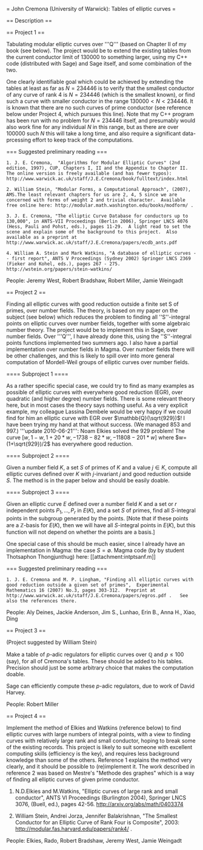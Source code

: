 = John Cremona (University of Warwick): Tables of elliptic curves =

== Description ==

== Project 1 ==

Tabulating modular elliptic curves over '''Q''' (based on  Chapter II of my book (see below).  The project would be to extend the existing tables from the current conductor limit of $130000$ to something larger, using my C++ code (distributed with Sage) and Sage itself, and some combination of the two.  

One clearly identifiable goal which could be achieved by extending the tables at least as far as $N=234446$ is to verify that the smallest conductor of any curve of rank $4$ is $N=234446$ (which is the smallest known), or find such a curve with smaller conductor in the range $130000<N<234446$.  It is known that there are no such curves of prime conductor (see reference below under Project 4, which pursues this line).  Note that my C++ program has been run with no problem for $N=234446$ itself, and presumably would also work fine for any individual $N$ in this range, but as there are over $100000$ such $N$ this will take a long time, and also require a significant data-prcessing effort to keep track of the computations.

=== Suggested preliminary reading ===

    1. J. E. Cremona,  "Algorithms for Modular Elliptic Curves" (2nd edition, 1997), CUP, Chapters I, II and the Appendix to Chapter II.  The online version is freely available (and has fewer typos):  http://www.warwick.ac.uk/staff/J.E.Cremona/book/fulltext/index.html

    2. William Stein, "Modular Forms, a Computational Approach", (2007), AMS.The least relevant chapters for us are 2, 4, 5 since we are concerned with forms of weight 2 and trivial character.  Available free online here: http://modular.math.washington.edu/books/modform/ .

    3. J. E. Cremona, "The elliptic Curve Database for conductors up to 130,000", in ANTS-VII Proceedings (Berlin 2006), Springer LNCS 4076 (Hess, Pauli and Pohst, eds.), pages 11-29.  A light read to set the scene and explain some of the background to this project.  Also available as a preprint at http://www.warwick.ac.uk/staff/J.E.Cremona/papers/ecdb_ants.pdf

    4. William A. Stein and Mark Watkins, "A database of elliptic curves -- first report", ANTS V Proceedings (Sydney 2002) Springer LNCS 2369 (Fieker and Kohel, eds.), pages 267 - 275.  http://wstein.org/papers/stein-watkins/

People: Jeremy West, Robert Bradshaw, Robert Miller, Jamie Weingadt

== Project 2 ==


Finding all elliptic curves with good reduction outside a finite set S of primes, over number fields.  The theory, is based on my paper on the subject (see below) which reduces the problem to finding all ''S''-integral points on elliptic curves over number fields, together with some algebraic number theory.   The project would be to implement this in Sage, over number fields.  Over '''Q''', I have already done this, using the ''S''-integral points functions implemented two summers ago.  I also have a partial implementation over number fields in Magma.  Over number fields there will be other challenges, and this is likely to spill over into more general computation of Mordell-Weil groups of elliptic curves over number fields. 

==== Subproject 1 ====

As a rather specific special case, we could try to find as many examples as possible of elliptic curves with everywhere good reduction (EGR), over quadratic (and higher degree) number fields.  There is some relevant theory here, but in most cases the theory says nothing useful.  As a very explicit example,  my colleague Lassina Dembele would be very happy if we could find for him an elliptic curve with EGR over $\mathbb{Q}(\sqrt{929})$!  I have been trying my hand at that without success.  (We managed 853 and 997.)  '''update 2010-06-21''': Noam Elkies solved the 929 problem!  The curve  $[w, 1 - w, 1 + 20*w, -1738 - 82*w, -11808 - 201*w]$ where $w=(1+\sqrt{929})/2$ has everywhere good reduction.

==== Subproject 2 ====

Given a number field $K$, a set $S$ of primes of $K$ and a value $j\in K$, compute all elliptic curves defined over $K$ with $j$-invariant $j$ and good reduction outside $S$.  The method is in the paper below and should be easily doable.

==== Subproject 3 ====

Given an elliptic curve $E$ defined over a number field $K$ and a set or $r$ independent points $P_1,\dots,P_r$ in $E(K)$, and a set $S$ of primes, find all $S$-integral points in the subgroup generated by the points.  [Note that if these points are a $\mathbb{Z}$-basis for $E(K)$, then we will have all $S$-integral points in $E(K)$, but this function will not depend on whether the points are a basis.]

One special case of this should be much easier, since I already have an implementation in Magma: the case $S=\emptyset$.  Magma code (by  by student Thotsaphon Thongjunthug) here: [[attachment:intptsanf.m]]

=== Suggested preliminary reading ===

    1. J. E. Cremona and M. P. Lingham, "Finding all elliptic curves with good reduction outside a given set of primes",  Experimental Mathematics 16 (2007) No.3, pages 303-312.  Preprint at http://www.warwick.ac.uk/staff/J.E.Cremona/papers/egros.pdf .   See also the references there.

People: Aly Deines, Jackie Anderson, Jim S., Lunhao, Erin B., Anna H., Xiao, Ding

== Project 3 ==

(Project suggested by William Stein)

Make a table of $p$-adic regulators for elliptic curves over $\mathbb{Q}$ and
$p\leq 100$ (say), for all of Cremona's tables.  These should be
added to his tables.  Precision should just be some arbitrary
choice that makes the computation doable.

Sage can efficiently compute these $p$-adic regulators, due to work of
David Harvey.

People: Robert Miller

== Project 4 ==

Implement the method of Elkies and Watkins (reference below) to find elliptic curves with large numbers of integral points, with a view to finding curves with relatively large rank and small conductor, hoping to break some of the existing records.   This project is likely to suit someone with excellent computing skills (efficiency is the key), and requires less background knowledge than some of the others.   Reference 1 explains the method very clearly, and it should be possible to (re)implement it.    The work described in reference 2 was based on Mestre's "Methode des graphes" which is a way of finding all elliptic curves of given prime conductor.

   1. N.D.Elkies and M.Watkins, "Elliptic curves of large rank and small conductor", ANTS VI Proceedings (Burlington 2004), Springer LNCS 3076, (Buell, ed.), pages 42-56. http://arxiv.org/abs/math/0403374

   2.  William Stein, Andrei Jorza, Jennifer Balakrishnan, "The Smallest Conductor for an Elliptic Curve of Rank Four is Composite", 2003: http://modular.fas.harvard.edu/papers/rank4/ .

People: Elkies, Rado, Robert Bradshaw, Jeremy West, Jamie Weingadt
